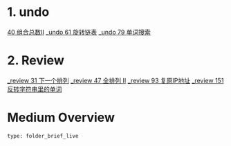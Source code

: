 # 1. undo
[40 组合总数II](06%20求职准备/602%20背题/02%20刷题/Medium/40%20组合总数II.md)
[_undo 61 旋转链表](06%20求职准备/602%20背题/02%20刷题/Medium/_undo%2061%20旋转链表.md)
[_undo 79 单词搜索](06%20求职准备/602%20背题/02%20刷题/Medium/_undo%2079%20单词搜索.md)

# 2. Review

[_review 31 下一个排列](06%20求职准备/602%20背题/02%20刷题/Medium/_review%2031%20下一个排列.md)
[_review 47 全排列 II](06%20求职准备/602%20背题/02%20刷题/Medium/_review%2047%20全排列%20II.md)
[_review 93 复原IP地址](06%20求职准备/602%20背题/02%20刷题/Medium/_review%2093%20复原IP地址.md)
[_review 151 反转字符串里的单词](06%20求职准备/602%20背题/02%20刷题/Medium/_review%20151%20反转字符串里的单词.md)



# Medium Overview
 
```ccard
type: folder_brief_live
```
 
